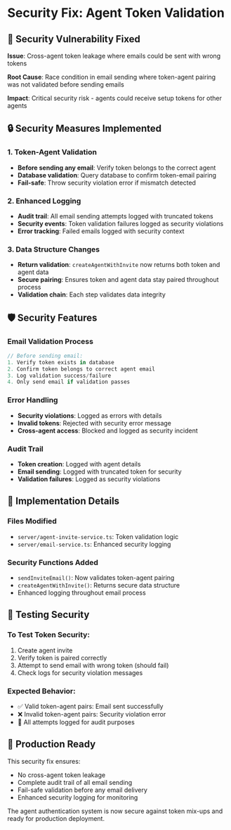 # Security Fix: Agent Token Validation

## 🚨 Security Vulnerability Fixed

**Issue**: Cross-agent token leakage where emails could be sent with wrong tokens

**Root Cause**: Race condition in email sending where token-agent pairing was not validated before sending emails

**Impact**: Critical security risk - agents could receive setup tokens for other agents

## 🔒 Security Measures Implemented

### 1. Token-Agent Validation
- **Before sending any email**: Verify token belongs to the correct agent
- **Database validation**: Query database to confirm token-email pairing
- **Fail-safe**: Throw security violation error if mismatch detected

### 2. Enhanced Logging
- **Audit trail**: All email sending attempts logged with truncated tokens
- **Security events**: Token validation failures logged as security violations
- **Error tracking**: Failed emails logged with security context

### 3. Data Structure Changes
- **Return validation**: `createAgentWithInvite` now returns both token and agent data
- **Secure pairing**: Ensures token and agent data stay paired throughout process
- **Validation chain**: Each step validates data integrity

## 🛡️ Security Features

### Email Validation Process
```typescript
// Before sending email:
1. Verify token exists in database
2. Confirm token belongs to correct agent email
3. Log validation success/failure
4. Only send email if validation passes
```

### Error Handling
- **Security violations**: Logged as errors with details
- **Invalid tokens**: Rejected with security error message
- **Cross-agent access**: Blocked and logged as security incident

### Audit Trail
- **Token creation**: Logged with agent details
- **Email sending**: Logged with truncated token for security
- **Validation failures**: Logged as security violations

## 🔧 Implementation Details

### Files Modified
- `server/agent-invite-service.ts`: Token validation logic
- `server/email-service.ts`: Enhanced security logging

### Security Functions Added
- `sendInviteEmail()`: Now validates token-agent pairing
- `createAgentWithInvite()`: Returns secure data structure
- Enhanced logging throughout email process

## 🧪 Testing Security

### To Test Token Security:
1. Create agent invite
2. Verify token is paired correctly
3. Attempt to send email with wrong token (should fail)
4. Check logs for security violation messages

### Expected Behavior:
- ✅ Valid token-agent pairs: Email sent successfully
- ❌ Invalid token-agent pairs: Security violation error
- 📝 All attempts logged for audit purposes

## 🚀 Production Ready

This security fix ensures:
- No cross-agent token leakage
- Complete audit trail of all email sending
- Fail-safe validation before any email delivery
- Enhanced security logging for monitoring

The agent authentication system is now secure against token mix-ups and ready for production deployment.